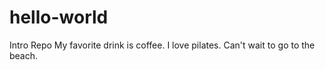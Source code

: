 # hello-world
Intro Repo
My favorite drink is coffee. I love pilates.
Can't wait to go to the beach. 
